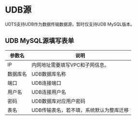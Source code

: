 

# UDB源

UDTS支持UDB作为数据传输数据源，暂时仅支持UDB MySQL版本。

## UDB MySQL源填写表单

| 参数名   | 说明                                                         |
| -------- | ------------------------------------------------------------ |
| IP       | 内网地址需要填写VPC和子网信息。 |
| 数据库名 | UDB数据库名称                                              |
| 端口     | UDB连接端口                                                |
| 用户名   | UDB连接用户名                                              |
| 密码     | UDB数据库对应用户密码                                      |
| 表名     | UDB传输表名，若不填，系统默认为整库迁移                    |

